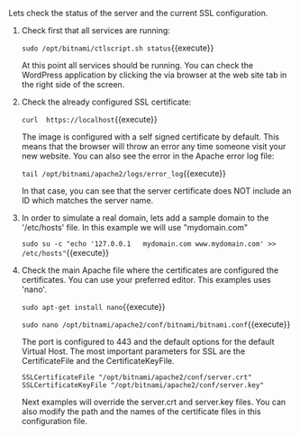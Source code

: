 Lets check the status of the server and the current SSL configuration.

1. Check first that all services are running:

    `sudo /opt/bitnami/ctlscript.sh status`{{execute}}
    
    At this point all services should be running. You can check the WordPress application by clicking the via browser at the web site tab in the right side of the screen.

2. Check the already configured SSL certificate:

    `curl  https://localhost`{{execute}}
    
    The image is configured with a self signed certificate by default. This means that the browser will throw an error any time someone visit your new website. You can also see the error in the Apache error log file:
    
    `tail /opt/bitnami/apache2/logs/error_log`{{execute}}
    
    In that case, you can see that the server certificate does NOT include an ID which matches the server name.

2. In order to simulate a real domain, lets add a sample domain to the '/etc/hosts' file. In this example we will use "mydomain.com"

    `sudo su -c "echo '127.0.0.1   mydomain.com www.mydomain.com' >> /etc/hosts"`{{execute}}
    

3. Check the main Apache file where the certificates are configured the certificates. You can use your preferred editor. This examples uses 'nano'.

    `sudo apt-get install nano`{{execute}}
    
    `sudo nano /opt/bitnami/apache2/conf/bitnami/bitnami.conf`{{execute}}
    
    The port is configured to 443 and the default options for the default Virtual Host. The most important parameters for SSL are the CertificateFile and the CertificateKeyFile.
    
    `SSLCertificateFile "/opt/bitnami/apache2/conf/server.crt"
     SSLCertificateKeyFile "/opt/bitnami/apache2/conf/server.key"`
    
    Next examples will override the server.crt and server.key files. You can also modify the path and the names of the certificate files in this configuration file.
    
    
    
